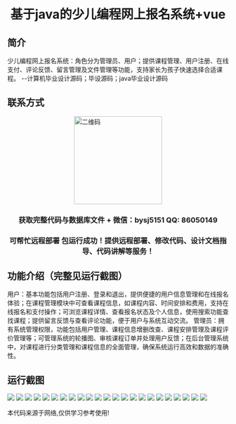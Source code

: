 <p><h1 align="center">基于java的少儿编程网上报名系统+vue</h1></p>

## 简介
少儿编程网上报名系统：角色分为管理员、用户；提供课程管理、用户注册、在线支付、评论反馈、留言管理及文件管理等功能，支持家长为孩子快速选择合适课程。    --计算机毕业设计源码；毕设源码；java毕业设计源码


## 联系方式
<img src="https://bs-1329754181.cos.ap-shanghai.myqcloud.com/wx.jpg" alt="二维码" style="display: block; margin: 0 auto;" width="200px">
<p><h3 align="center">获取完整代码与数据库文件 + 微信：bysj5151 QQ: 86050149</h3></p>
<p><h3 align="center">可帮忙远程部署 包运行成功！提供远程部署、修改代码、设计文档指导、代码讲解等服务！</h3></p>

## 功能介绍（完整见运行截图）
用户：基本功能包括用户注册、登录和退出，提供便捷的用户信息管理和在线报名体验；在课程管理模块中可查看课程信息，如课程内容、时间安排和费用，支持在线报名和支付操作；可浏览课程详情、查看报名状态及个人信息，使用搜索功能查找课程；提供留言反馈与查看评论功能，便于用户与系统互动交流。 管理员：拥有系统管理权限，功能包括用户管理、课程信息增删改查、课程安排管理及课程评价管理等；可管理系统的轮播图、审核课程订单并处理用户反馈；在后台管理系统中，对课程进行分类管理和课程信息的全面管理，确保系统运行高效和数据的准确性。


## 运行截图
![](https://bs-1329754181.cos.ap-shanghai.myqcloud.com/ssm/ChildrenProgrammingRegistrationSystem/img/001.jpg)
![](https://bs-1329754181.cos.ap-shanghai.myqcloud.com/ssm/ChildrenProgrammingRegistrationSystem/img/002.jpg)
![](https://bs-1329754181.cos.ap-shanghai.myqcloud.com/ssm/ChildrenProgrammingRegistrationSystem/img/003.jpg)
![](https://bs-1329754181.cos.ap-shanghai.myqcloud.com/ssm/ChildrenProgrammingRegistrationSystem/img/004.jpg)
![](https://bs-1329754181.cos.ap-shanghai.myqcloud.com/ssm/ChildrenProgrammingRegistrationSystem/img/005.jpg)
![](https://bs-1329754181.cos.ap-shanghai.myqcloud.com/ssm/ChildrenProgrammingRegistrationSystem/img/006.jpg)
![](https://bs-1329754181.cos.ap-shanghai.myqcloud.com/ssm/ChildrenProgrammingRegistrationSystem/img/007.jpg)
![](https://bs-1329754181.cos.ap-shanghai.myqcloud.com/ssm/ChildrenProgrammingRegistrationSystem/img/008.jpg)
![](https://bs-1329754181.cos.ap-shanghai.myqcloud.com/ssm/ChildrenProgrammingRegistrationSystem/img/009.jpg)
![](https://bs-1329754181.cos.ap-shanghai.myqcloud.com/ssm/ChildrenProgrammingRegistrationSystem/img/010.jpg)
![](https://bs-1329754181.cos.ap-shanghai.myqcloud.com/ssm/ChildrenProgrammingRegistrationSystem/img/011.jpg)
![](https://bs-1329754181.cos.ap-shanghai.myqcloud.com/ssm/ChildrenProgrammingRegistrationSystem/img/012.jpg)
![](https://bs-1329754181.cos.ap-shanghai.myqcloud.com/ssm/ChildrenProgrammingRegistrationSystem/img/013.jpg)
![](https://bs-1329754181.cos.ap-shanghai.myqcloud.com/ssm/ChildrenProgrammingRegistrationSystem/img/014.jpg)
![](https://bs-1329754181.cos.ap-shanghai.myqcloud.com/ssm/ChildrenProgrammingRegistrationSystem/img/015.jpg)
![](https://bs-1329754181.cos.ap-shanghai.myqcloud.com/ssm/ChildrenProgrammingRegistrationSystem/img/016.jpg)
![](https://bs-1329754181.cos.ap-shanghai.myqcloud.com/ssm/ChildrenProgrammingRegistrationSystem/img/017.jpg)
![](https://bs-1329754181.cos.ap-shanghai.myqcloud.com/ssm/ChildrenProgrammingRegistrationSystem/img/018.jpg)
![](https://bs-1329754181.cos.ap-shanghai.myqcloud.com/ssm/ChildrenProgrammingRegistrationSystem/img/019.jpg)
![](https://bs-1329754181.cos.ap-shanghai.myqcloud.com/ssm/ChildrenProgrammingRegistrationSystem/img/020.jpg)
![](https://bs-1329754181.cos.ap-shanghai.myqcloud.com/ssm/ChildrenProgrammingRegistrationSystem/img/021.jpg)
![](https://bs-1329754181.cos.ap-shanghai.myqcloud.com/ssm/ChildrenProgrammingRegistrationSystem/img/022.jpg)
![](https://bs-1329754181.cos.ap-shanghai.myqcloud.com/ssm/ChildrenProgrammingRegistrationSystem/img/023.jpg)

<p>本代码来源于网络,仅供学习参考使用!</p>
